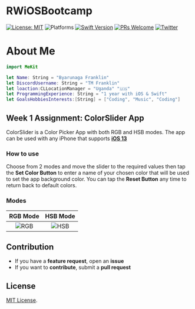 # RWiOSBootcamp


[![License: MIT](https://img.shields.io/badge/License-MIT-yellow.svg)](https://opensource.org/licenses/MIT)
![Platforms](https://img.shields.io/badge/platform-iOS-lightgrey.svg)
[![Swift Version](https://img.shields.io/badge/Swift-5.2-F16D39.svg?style=flat)](https://developer.apple.com/swift)
[![PRs Welcome](https://img.shields.io/badge/PRs-welcome-brightgreen.svg?style=flat-square)](http://makeapullrequest.com)
[![Twitter](https://img.shields.io/badge/twitter-@byaruhaf-blue.svg)](http://twitter.com/byaruhaf)

# About Me
``` swift
import MeKit

let Name: String = "Byarunaga Franklin"
let DiscordUsername: String = "TM Franklin"
let loaction:CLLocationManager = "Uganda" "🇺🇬"
let ProgrammingExperience: String = "1 year with iOS & Swift"
let GoalsHobbiesInterests:[String] = ["Coding", "Music", "Coding"]

```

## Week 1 Assignment: ColorSlider App

ColorSlider is a Color Picker App with both RGB and HSB modes. The app can be used with any iPhone that supports **[iOS 13](https://support.apple.com/en-il/guide/iphone/iphe3fa5df43/ios)**

### How to use
Choose from 2 modes and move the slider to the required values then tap the **Set Color Button** to enter a name of your chosen color that will be used to set the app background color. You can tap the **Reset Button** any time to return back to default colors.


### Modes
RGB Mode             |  HSB Mode
:-------------------------:|:-------------------------:
![RGB](https://i.imgur.com/9tkL3R4.png)  |  ![HSB](https://i.imgur.com/DKfavP1.png)

## Contribution
- If you have a **feature request**, open an **issue**
- If you want to **contribute**, submit a **pull request**


## License
[MIT License](https://github.com/byaruhaf/RWiOSBootcamp/blob/master/LICENSE).
